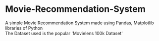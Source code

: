 # Movie-Recommendation-System 
A simple Movie Recommendation System made using Pandas, Matplotlib libraries of Python <br/>
The Dataset used is the popular 'Movielens 100k Dataset'
